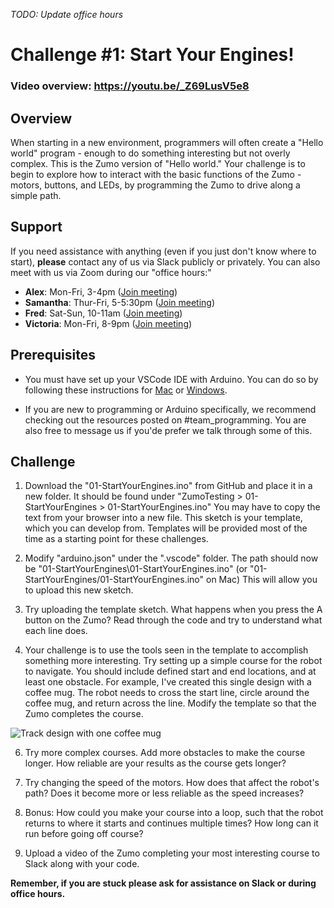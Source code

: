 *TODO: Update office hours*

# Challenge #1: Start Your Engines!

### Video overview: https://youtu.be/_Z69LusV5e8

## Overview

When starting in a new environment, programmers will often create a "Hello world" program - enough to do something interesting but not overly complex. This is the Zumo version of "Hello world." Your challenge is to begin to explore how to interact with the basic functions of the Zumo - motors, buttons, and LEDs, by programming the Zumo to drive along a simple path.

## Support

If you need assistance with anything (even if you just don't know where to start), **please** contact any of us via Slack publicly or privately. You can also meet with us via Zoom during our "office hours:"

* **Alex**: Mon-Fri, 3-4pm ([Join meeting](http://www.google.com))
* **Samantha**: Thur-Fri, 5-5:30pm ([Join meeting](http://www.google.com))
* **Fred**: Sat-Sun, 10-11am ([Join meeting](http://www.google.com))
* **Victoria**: Mon-Fri, 8-9pm ([Join meeting](http://www.google.com))

## Prerequisites

* You must have set up your VSCode IDE with Arduino. You can do so by following these instructions for [Mac](https://docs.google.com/presentation/d/1cyeOuGeWGI4tj6PQgyC6Zz0o6Nv5z3nh0UwPVeGp7-I/edit?usp=sharing) or [Windows](https://docs.google.com/presentation/d/1y6T2atl-b8Y2t-8qAfPKwe7EO9_AVQGZKfdK217bZew/edit?usp=sharing).

* If you are new to programming or Arduino specifically, we recommend checking out the resources posted on #team_programming. You are also free to message us if you'de prefer we talk through some of this.

## Challenge

1. Download the "01-StartYourEngines.ino" from GitHub and place it in a new folder. It should be found under "ZumoTesting > 01-StartYourEngines > 01-StartYourEngines.ino" You may have to copy the text from your browser into a new file. This sketch is your template, which you can develop from. Templates will be provided most of the time as a starting point for these challenges.

2. Modify "arduino.json" under the ".vscode" folder. The path should now be "01-StartYourEngines\\01-StartYourEngines.ino" (or "01-StartYourEngines/01-StartYourEngines.ino" on Mac) This will allow you to upload this new sketch.

3. Try uploading the template sketch. What happens when you press the A button on the Zumo? Read through the code and try to understand what each line does.

4. Your challenge is to use the tools seen in the template to accomplish something more interesting. Try setting up a simple course for the robot to navigate. You should include defined start and end locations, and at least one obstacle. For example, I've created this single design with a coffee mug. The robot needs to cross the start line, circle around the coffee mug, and return across the line. Modify the template so that the Zumo completes the course.

![Track design with one coffee mug](https://raw.githubusercontent.com/Mechanical-Advantage/Training2020/development/img/01-simplecourse.jpg)

6. Try more complex courses. Add more obstacles to make the course longer. How reliable are your results as the course gets longer?

7. Try changing the speed of the motors. How does that affect the robot's path? Does it become more or less reliable as the speed increases?

8. Bonus: How could you make your course into a loop, such that the robot returns to where it starts and continues multiple times? How long can it run before going off course?

9. Upload a video of the Zumo completing your most interesting course to Slack along with your code.

**Remember, if you are stuck please ask for assistance on Slack or during office hours.**